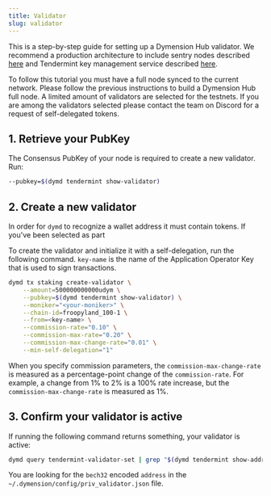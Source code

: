 ```yaml
---
title: Validator
slug: validator
---
```


This is a step-by-step guide for setting up a Dymension Hub validator. We recommend a production architecture to include sentry nodes described [here](https://docs.tendermint.com/v0.34/tendermint-core/validators.html) and Tendermint key management service described [here](https://github.com/iqlusioninc/tmkms).

To follow this tutorial you must have a full node synced to the current network. Please follow the previous instructions to build a Dymension Hub full node. A limited amount of validators are selected for the testnets. If you are among the validators selected please contact the team on Discord for a request of self-delegated tokens.

## 1. Retrieve your PubKey

The Consensus PubKey of your node is required to create a new validator. Run:

```bash
--pubkey=$(dymd tendermint show-validator)
```

## 2. Create a new validator

In order for `dymd` to recognize a wallet address it must contain tokens. If you've been selected as part

To create the validator and initialize it with a self-delegation, run the following command. `key-name` is the name of the Application Operator Key that is used to sign transactions.

```bash
dymd tx staking create-validator \
    --amount=500000000000udym \
    --pubkey=$(dymd tendermint show-validator) \
    --moniker="<your-moniker>" \
    --chain-id=froopyland_100-1 \
    --from=<key-name> \
    --commission-rate="0.10" \
    --commission-max-rate="0.20" \
    --commission-max-change-rate="0.01" \
    --min-self-delegation="1"
```

When you specify commission parameters, the `commission-max-change-rate` is measured as a percentage-point change of the `commission-rate`. For example, a change from 1% to 2% is a 100% rate increase, but the `commission-max-change-rate` is measured as 1%.

## 3. Confirm your validator is active

If running the following command returns something, your validator is active:

```bash
dymd query tendermint-validator-set | grep "$(dymd tendermint show-address)"
```

You are looking for the `bech32` encoded `address` in the `~/.dymension/config/priv_validator.json` file.
